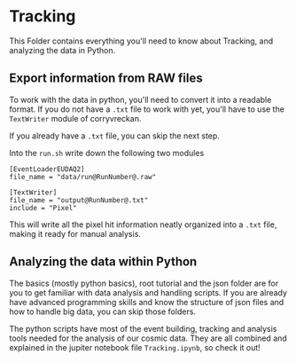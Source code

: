 # Tracking
This Folder contains everything you'll need to know about Tracking, and
analyzing the data in Python.

## Export information from RAW files

To work with the data in python, you'll need to convert it into a readable
format. If you do not have a `.txt` file to work with yet,
you'll have to use the `TextWriter` module of corryvreckan.

If you already have a `.txt` file, you can skip the next step.

Into the `run.sh` write down the following two modules

```config
[EventLoaderEUDAQ2]
file_name = "data/run@RunNumber@.raw"

[TextWriter]
file_name = "output@RunNumber@.txt"
include = "Pixel"
```

This will write all the pixel hit information neatly organized into a `.txt`
file, making it ready for manual analysis.

## Analyzing the data within Python

The basics (mostly python basics), root tutorial and the json folder are for you to get familiar with data analysis and handling scripts. If you are already have advanced programming skills and know the structure of json files and how to handle big data, you can skip those folders.

The python scripts have most of the event building, tracking and analysis tools needed for the analysis of our cosmic data.
They are all combined and explained in the jupiter notebook file `Tracking.ipynb`, so check it out!

